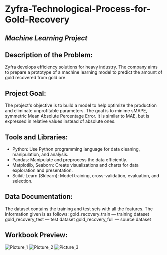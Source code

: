 # Zyfra-Technological-Process-for-Gold-Recovery

## ***Machine Learning Project***

## **Description of the Problem:**
Zyfra develops efficiency solutions for heavy industry. The company aims to prepare a prototype of a machine learning model to predict the amount of gold recovered from gold ore.

## **Project Goal:**
The project's objective is to build a model to help optimize the production and eliminate unprofitable parameters. The goal is to minime sMAPE, symmetric Mean Absolute Percentage Error. It is similar to MAE, but is expressed in relative values instead of absolute ones.   

## **Tools and Libraries:**
- Python: Use Python programming language for data cleaning, manipulation, and analysis.
- Pandas: Manipulate and preprocess the data efficiently.
- Matplotlib, Seaborn: Create visualizations and charts for data exploration and presentation.
- Scikit-Learn (Sklearn): Model training, cross-validation, evaluation, and selection.

## **Data Documentation:**
The dataset contains the training and test sets with all the features. The information given is as follows:
gold_recovery_train — training dataset 
gold_recovery_test — test dataset
gold_recovery_full — source dataset

## **Workbook Preview:**
![Picture_1](https://github.com/user-attachments/assets/230a9901-a713-4f47-aeb9-5806ecf88456)
![Picture_2](https://github.com/user-attachments/assets/4d0cb0d6-af12-44d5-bf15-abeecb1ce6f1)
![Picture_3](https://github.com/user-attachments/assets/ccfcaa8a-cef3-4cc6-a449-8eaeafba5776)




